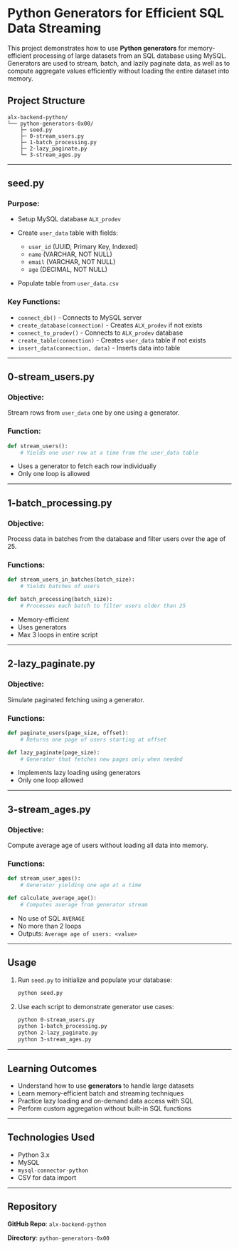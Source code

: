 # Python Generators for Efficient SQL Data Streaming

This project demonstrates how to use **Python generators** for memory-efficient processing of large datasets from an SQL database using MySQL. Generators are used to stream, batch, and lazily paginate data, as well as to compute aggregate values efficiently without loading the entire dataset into memory.

## Project Structure

```
alx-backend-python/
└── python-generators-0x00/
    ├─ seed.py
    ├─ 0-stream_users.py
    ├─ 1-batch_processing.py
    ├─ 2-lazy_paginate.py
    └─ 3-stream_ages.py
```

---

## seed.py

### Purpose:

- Setup MySQL database `ALX_prodev`
- Create `user_data` table with fields:

  - `user_id` (UUID, Primary Key, Indexed)
  - `name` (VARCHAR, NOT NULL)
  - `email` (VARCHAR, NOT NULL)
  - `age` (DECIMAL, NOT NULL)

- Populate table from `user_data.csv`

### Key Functions:

- `connect_db()` - Connects to MySQL server
- `create_database(connection)` - Creates `ALX_prodev` if not exists
- `connect_to_prodev()` - Connects to `ALX_prodev` database
- `create_table(connection)` - Creates `user_data` table if not exists
- `insert_data(connection, data)` - Inserts data into table

---

## 0-stream_users.py

### Objective:

Stream rows from `user_data` one by one using a generator.

### Function:

```python
def stream_users():
    # Yields one user row at a time from the user_data table
```

- Uses a generator to fetch each row individually
- Only one loop is allowed

---

## 1-batch_processing.py

### Objective:

Process data in batches from the database and filter users over the age of 25.

### Functions:

```python
def stream_users_in_batches(batch_size):
    # Yields batches of users

def batch_processing(batch_size):
    # Processes each batch to filter users older than 25
```

- Memory-efficient
- Uses generators
- Max 3 loops in entire script

---

## 2-lazy_paginate.py

### Objective:

Simulate paginated fetching using a generator.

### Functions:

```python
def paginate_users(page_size, offset):
    # Returns one page of users starting at offset

def lazy_paginate(page_size):
    # Generator that fetches new pages only when needed
```

- Implements lazy loading using generators
- Only one loop allowed

---

## 3-stream_ages.py

### Objective:

Compute average age of users without loading all data into memory.

### Functions:

```python
def stream_user_ages():
    # Generator yielding one age at a time

def calculate_average_age():
    # Computes average from generator stream
```

- No use of SQL `AVERAGE`
- No more than 2 loops
- Outputs: `Average age of users: <value>`

---

## Usage

1. Run `seed.py` to initialize and populate your database:

   ```bash
   python seed.py
   ```

2. Use each script to demonstrate generator use cases:

   ```bash
   python 0-stream_users.py
   python 1-batch_processing.py
   python 2-lazy_paginate.py
   python 3-stream_ages.py
   ```

---

## Learning Outcomes

- Understand how to use **generators** to handle large datasets
- Learn memory-efficient batch and streaming techniques
- Practice lazy loading and on-demand data access with SQL
- Perform custom aggregation without built-in SQL functions

---

## Technologies Used

- Python 3.x
- MySQL
- `mysql-connector-python`
- CSV for data import

---

## Repository

**GitHub Repo**: `alx-backend-python`

**Directory**: `python-generators-0x00`
